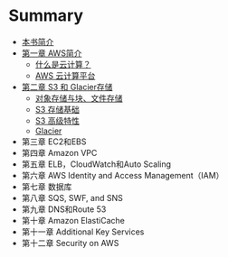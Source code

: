 # Summary

* [本书简介](README.md)
* [第一章 AWS简介](chapter1.md)
  * [什么是云计算？](chapter1/shi-yao-shi-yun-ji-suan-ff1f.md)
  * [AWS 云计算平台](chapter1/aws-yun-ji-suan-ping-tai.md)
* [第二章 S3 和 Glacier存储](title2.md)
  * [对象存储与块、文件存储](title2/dui-xiang-cun-chu-yu-kuai-3001-wen-jian-cun-chu.md)
  * [S3 存储基础](title2/s3-cun-chu.md)
  * [S3 高级特性](title2/s3-gao-ji-te-xing.md)
  * [Glacier](title2/glacier.md)
* 第三章 EC2和EBS
* 第四章 Amazon VPC
* 第五章 ELB，CloudWatch和Auto Scaling
* 第六章 AWS Identity and Access Management（IAM）
* 第七章 数据库
* 第八章 SQS, SWF, and SNS
* 第九章 DNS和Route 53
* 第十章 Amazon ElastiCache
* 第十一章 Additional Key Services
* 第十二章 Security on AWS

